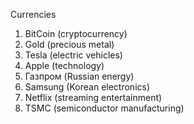 Currencies
  1. BitCoin (cryptocurrency)
  2. Gold (precious metal)
  3. Tesla (electric vehicles)
  4. Apple (technology)
  5. Газпром (Russian energy)
  6. Samsung (Korean electronics)
  7. Netflix (streaming entertainment)
  8. TSMC (semiconductor manufacturing)